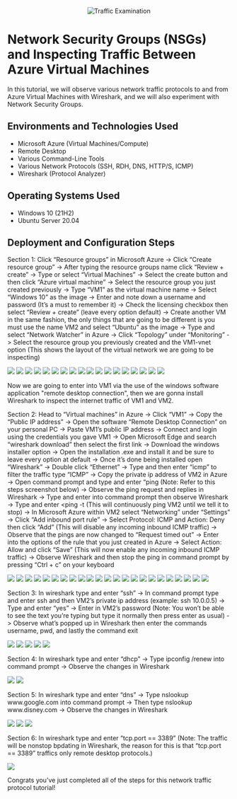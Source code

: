 <p align="center">
<img src="https://i.imgur.com/Ua7udoS.png" alt="Traffic Examination"/>
</p>

<h1>Network Security Groups (NSGs) and Inspecting Traffic Between Azure Virtual Machines</h1>
In this tutorial, we will observe various network traffic protocols to and from Azure Virtual Machines with Wireshark, and we will also experiment with Network Security Groups. <br />

<h2>Environments and Technologies Used</h2>

- Microsoft Azure (Virtual Machines/Compute)
- Remote Desktop
- Various Command-Line Tools
- Various Network Protocols (SSH, RDH, DNS, HTTP/S, ICMP)
- Wireshark (Protocol Analyzer)

<h2>Operating Systems Used </h2>

- Windows 10 (21H2)
- Ubuntu Server 20.04

<h2>Deployment and Configuration Steps</h2>

<p>Section 1: Click “Resource groups” in Microsoft Azure -> Click “Create resource group” -> After typing the resource groups name click “Review + create” -> Type or select “Virtual Machines” -> Select the create button and then click “Azure virtual machine” -> Select the resource group you just created previously -> Type “VM1” as the virtual machine name -> Select “Windows 10” as the image -> Enter and note down a username and password (It’s a must to remember it) -> Check the licensing checkbox then select “Review + create” (leave every option default) -> Create another VM in the same fashion, the only things that are going to be different is you must use the name VM2 and select “Ubuntu” as the image  -> Type and select “Network Watcher” in Azure -> Click “Topology” under “Monitoring” -> Select the resource group you previously created and the VM1-vnet option (This shows the layout of the virtual network we are going to be inspecting)</p>
<img src="https://i.gyazo.com/a23d69f7a387af8a49415d0d045e52ee.png">
<img src="https://i.gyazo.com/9d90d8f07497cd25bcc57b9c008e38e0.png">
<img src="https://i.gyazo.com/c8531d3d56e574c09d7327b300c2f918.png">
<img src="https://i.gyazo.com/790599f70a7cf08a963383ec66d488f0.png">
<img src="https://i.gyazo.com/a3ca2866453fd1bf678ed0d4e274f93b.png">
<img src="https://i.gyazo.com/97e4b14f38116fe573bfd57a607425c5.png">
<img src="https://i.gyazo.com/36cc111132c14573eb0cdf4e7c73c930.png">
<img src="https://i.gyazo.com/09f4ee42ebb0aedb731bb8143dd744a4.png">
<img src="https://i.gyazo.com/4ca52fc69563efe897ded83f52837391.png">
<img src="https://i.gyazo.com/17d16485e7416cdb84628afbffe7bacf.png">
<img src="https://i.gyazo.com/2aab57df50b46f8ca04c9071a2db584f.png">
<img src="https://i.gyazo.com/260bcd1c9f157b1afeeb5c312d10a206.png">
<img src="https://i.gyazo.com/12d30aacbf1c43922bf1e012dcdb908a.png">
<img src="https://i.gyazo.com/8790ebfc63b47b1dd5c55dff17ef4166.png">
<img src="https://i.gyazo.com/bb2edcbba4a5c2adaecccd6d05622b46.png">
<img src="https://i.gyazo.com/e47caa07d9edd89ab81d698bb1354a57.png">
<img src="https://i.gyazo.com/fa67460f0941c9f494709f789e0f541d.png">
<img src="https://i.gyazo.com/c500a7c4a79a18f9c2611527ffde4d50.png">
<p>Now we are going to enter into VM1 via the use of the windows software application "remote desktop connection", then we are gonna install Wireshark to inspect the internet traffic of VM1 and VM2.

Section 2: Head to “Virtual machines” in Azure -> Click “VM1” -> Copy the “Public IP address” -> Open the software “Remote Desktop Connection” on your personal PC -> Paste VM1’s public IP address -> Connect and login using the credentials you gave VM1 -> Open Microsoft Edge and search “wireshark download” then select the first link -> Download the windows installer option -> Open the installation .exe and install it and be sure to leave every option at default -> Once it’s done being installed open “Wireshark” -> Double click “Ethernet” -> Type and then enter “icmp” to filter the traffic type “ICMP” -> Copy the private ip address of VM2 in Azure -> Open command prompt and type and enter “ping <VM2 private ip address> (Note: Refer to this steps screenshot below) -> Observe the ping request and replies in Wireshark -> Type and enter <ping www.google.com> into command prompt then observe Wireshark -> Type and enter <ping -t <VM2 private ip address> (This will continuously ping VM2 until we tell it to stop) -> In Microsoft Azure within VM2 select “Networking” under “Settings” -> Click “Add inbound port rule” -> Select Protocol: ICMP and Action: Deny then click “Add” (This will disable any incoming inbound ICMP traffic) -> Observe that the pings are now changed to “Request timed out” -> Enter into the options of the rule that you just created in Azure -> Select Action: Allow and click “Save” (This will now enable any incoming inbound ICMP traffic) -> Observe Wireshark and then stop the ping in command prompt by pressing “Ctrl + c” on your keyboard
</p>
<img src="https://i.gyazo.com/07d7813764d989411a12ddef9f4c0930.png">
<img src="https://i.gyazo.com/cce9d430a6f1575ab1f753baa038f146.png">
<img src="https://i.gyazo.com/cf1d377fb9fc14698005f1c12e562b52.png">
<img src="https://i.gyazo.com/398b6cd9a981a58b3c1de0135ac6f01a.png">
<img src="https://i.gyazo.com/0ec3cbca56e461850c6711296fa99027.png">
<img src="https://i.gyazo.com/1cbef3b8d56b3f1b9374f66340786021.png">
<img src="https://i.gyazo.com/ecd1497d1eb775a3f487c4d95918304e.png">
<img src="https://i.gyazo.com/0e33a70b7077e9497de6680ebbb4b76a.png">
<img src="https://i.gyazo.com/78a6ab7afa9ff6213dbc800f13c10b23.png">
<img src="https://i.gyazo.com/c16ae51f6615cd5e7b2cac70e20addb7.png">
<img src="https://i.gyazo.com/6f621e6338bc1fbec833df0f5e590f5c.png">
<img src="https://i.gyazo.com/a4097f547c87c3204d01f595c3630c34.png">
<img src="https://i.gyazo.com/6248f284f0fe490a2baf4b833ffea4f0.png">
<img src="https://i.gyazo.com/4190e12a2ab51a6c18bd63820678a610.png">
<img src="https://i.gyazo.com/cce76a103a9f2a77474ea8200b0276b1.png">
<img src="https://i.gyazo.com/ae998354f600cbb1b8117aa428081796.png">
<img src="https://i.gyazo.com/d37131248fd1d6b2aa8252be7344d759.png">
<img src="https://i.gyazo.com/d8f4dd44d1ffbb0f45ddd75e9a42c245.png">
<img src="https://i.gyazo.com/0d62009bbaf512b4c701a34b9b498855.png">
<img src="https://i.gyazo.com/ebac074628b9b76a5d1b5ed332f5c61a.png">
<img src="https://i.gyazo.com/9125118653bdc91f52c3302b967d4f93.png">
<img src="https://i.gyazo.com/852f334ba783d73bf4dc43cd06df565e.png">
<img src="https://i.gyazo.com/f9cedc7fc40ff4d114cf559ed753dfdc.png">
<p>Section 3: In wireshark type and enter “ssh” -> In command prompt type and enter ssh and then VM2’s private ip address (example: ssh 10.0.0.5) -> Type and enter “yes” -> Enter in VM2’s password (Note: You won’t be able to see the text you’re typing but type it normally then press enter as usual) -> Observe what’s popped up in Wireshark then enter the commands username, pwd, and lastly the command exit</p>
<img src="https://i.gyazo.com/f5c573528ef737485a7de5bd28ad87c6.png">
<img src="https://i.gyazo.com/09cfede832acc205b4c95bd59a9d0420.png">
<img src="https://i.gyazo.com/f11ebad8280d57df71954ef39999d338.png">
<img src="https://i.gyazo.com/6e652ded68acc71e453a69926d0fa284.png">
<img src="https://i.gyazo.com/c833ccc66c5e374f88e3e8f76bc496b2.png">
<p>Section 4: In wireshark type and enter “dhcp” -> Type ipconfig /renew into command prompt -> Observe the changes in Wireshark</p>
<img src="https://i.gyazo.com/284c7fe6a0ff49fa04316386c434c1ee.png">
<img src="https://i.gyazo.com/603ceabfab73726124788941f9bbff17.png">
<p>Section 5: In wireshark type and enter “dns” -> Type nslookup www.google.com into command prompt -> Then type nslookup www.disney.com -> Observe the changes in Wireshark</p>
<img src="https://i.gyazo.com/ed8cc3002335d6a0f49a77ee4f81c9e5.png">
<img src="https://i.gyazo.com/709a9ad5b3eceab70bb8c6a3904ca82d.png">
<img src="https://i.gyazo.com/48cd847e068069fa5e588a08ee4567a5.png">
<p>Section 6: In wireshark type and enter “tcp.port == 3389” (Note: The traffic will be nonstop bpdating in Wireshark, the reason for this is that “tcp.port == 3389” traffics only remote desktop protocols.)</p>
<img src="https://i.gyazo.com/7cf25e30ca43cd83d47a43e69e6a0635.png">
<p>Congrats you’ve just completed all of the steps for this network traffic protocol tutorial!</p>
